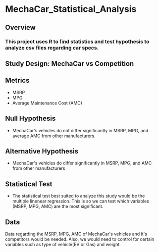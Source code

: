 # MechaCar_Statistical_Analysis

## Overview
### This project uses R to find statistics and test hypothesis to analyze csv files regarding car specs.

## Study Design: MechaCar vs Competition

## Metrics

- MSRP
- MPG
- Average Maintenance Cost (AMC)

## Null Hypothesis

- MechaCar's vehicles do not differ significantly in MSRP, MPG, and average AMC from other manufacturers.

##  Alternative Hypothesis

- MechaCar's vehicles do differ significantly in MSRP, MPG, and AMC from other manufacturers

## Statistical Test

- The statistical test best suited to analyze this study would be the multiple linenear regression. This is so we can test which variables (MSRP, MPG, AMC) are the most significant.

## Data

Data regarding the MSRP, MPG, AMC of MechaCar's vehicles and it's competitors would be needed. Also, we would need to control for certain variables such as type of vehicle(EV or Gas) and weight.
